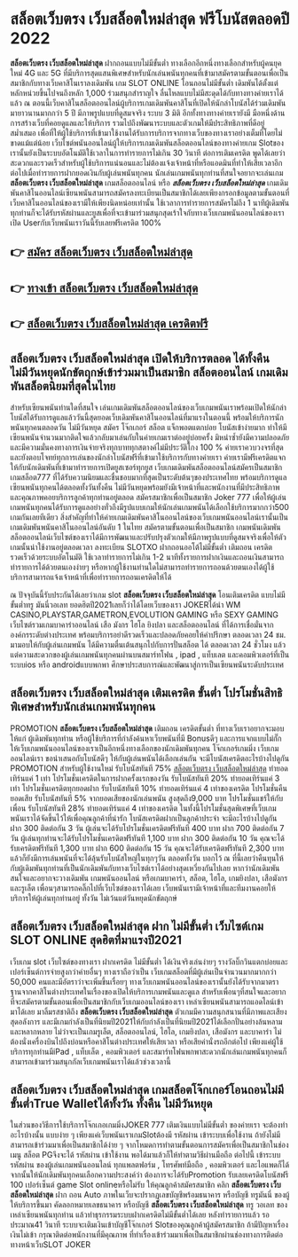 # สล็อตเว็บตรง เว็บสล็อตใหม่ล่าสุด  ฟรีโบนัสตลอดปี 2022

**สล็อตเว็บตรง เว็บสล็อตใหม่ล่าสุด** ฝากถอนแบบไม่มีขั้นต่ำ  ทางเลือกอีกหนึ่งทางเลือกสำหรับผู้คนยุคใหม่ 4G และ 5G ที่มีบริการสุดแสนพิเศษสำหรับนักเล่นพนันทุกคนที่เข้ามาสมัครตามขั้นตอนเพื่อเป็นสมาชิกกับทางเว็บคาสิโนเราลงเดิมพัน เกม SLOT ONLINE โอนถอนไม่มีขั้นต่ำ เดิมพันได้ตั้งแต่ หลักหน่วยขึ้นไปจนถึงหลัก 1,000 ร่วมสนุกสำราญใจ ลื่นไหลแบบไม่มีสะดุดได้กับทางทางค่ายเราได้แล้ว ณ ตอนนี้เว็บคาสิโนสล็อตออนไลน์ผู้บริการเกมเดิมพันคาสิโนที่เปิดให้นักล่าโบนัสได้ร่วมเดิมพันมายาวนานมากกว่า 5 ปี มีภาพรูปแบบที่ดูสมจจริง ระบบ 3 มิติ
อีกทั้งทางทางค่ายเรายังมี มือหนึ่งด้านการสร้างเว็บที่คอยดูแลและให้บริการ  รวมไปถึงพัฒนาระบบและตัวเกมให้มีประสิทธิภาพที่ดีอยู่สม่ำเสมอ เพื่อที่ให้ผู้ใช้บริการที่เข้ามาใช้งานได้รับการบริการจากทางเว็บของทางเราอย่างเต็มที่โดยไม่ขาดแม้แต่น้อย เว็บไซต์พนันออนไลน์ผู้ให้บริการเกมเดิมพันสล็อตออนไลน์ของทางค่ายเกม Slotของเรานั้นยังเป็นระบบอัตโนมัติใช้เวลาในการทำรายการไม่เกิน 30 วินาที ต่อการเติมเครดิต พูดได้เลยว่าสะดวกและรวดเร็วสำหรับผู้ใช้บริการแน่นอนและไม่ต้องแจ้งเจ้าหน้าที่หรือแอดมินที่ทำให้เสียเวลาอีกต่อไปเมื่อทำรายการฝากยอดเงินกับผู้เล่นพนันทุกคน
นักเล่นเกมพนันทุกท่านที่สนใจอยากจะเล่นเกม **สล็อตเว็บตรง เว็บสล็อตใหม่ล่าสุด** เกมสล็อตออนไลน์ หรือ ***สล็อตเว็บตรง เว็บสล็อตใหม่ล่าสุด*** เกมเดิมพันคาสิโนออนไลน์เซียนพนันสามารถสมัครลงทะเบียนเป็นสมาชิกได้เลยเพียงกรอกข้อมูลตามขั้นตอนที่เว็บคาสิโนออนไลน์ของเรามีให้เพียงนิดหน่อยเท่านั้น ใช้เวลาการทำรายการสมัครไม่ถึง 1 นาทีผู้เดิมพันทุกท่านก็จะได้รับรหัสผ่านและยูสเพื่อที่จะเข้ามาร่วมสนุกสุดเร้าใจกับทางเว็บเกมพนันออนไลน์ของเราเปิด Userกับเว็บพนันเราวันนี้รับเลยฟรีเครดิต 100%

## 👉 [สมัคร สล็อตเว็บตรง เว็บสล็อตใหม่ล่าสุด](https://archa888.com/)
## 👉 [ทางเข้า สล็อตเว็บตรง เว็บสล็อตใหม่ล่าสุด](https://archa888.com/)
## 👉 [สล็อตเว็บตรง เว็บสล็อตใหม่ล่าสุด เครดิตฟรี](https://archa888.com/)

## สล็อตเว็บตรง เว็บสล็อตใหม่ล่าสุด เปิดให้บริการตลอด ได้ทั้งคืน ไม่มีวันหยุดนักขัตฤกษ์เข้าร่วมมาเป็นสมาชิก สล็อตออนไลน์ เกมเดิมพันสล็อตนิยมที่สุดในไทย

สำหรับเซียนพนันท่านใดที่สนใจ เล่นเกมเดิมพันสล็อตออนไลน์ของเว็บเกมพนันเราพร้อมเปิดให้นักล่าโบนัสได้รับการดูแลแล้ววันนี้สุดยอดเว็บเดิมพันคาสิโนออนไลน์ที่มาแรงในตอนนี้ พร้อมให้บริการนักพนันทุกคนตลอดวัน ไม่มีวันหยุด สมัคร โจ๊กเกอร์ สล็อต แจ็กพอตแตกบ่อย โบนัสเข้าง่ายมาก ทำให้มีเซียนพนันจำนวนมากติดใจแล้วกลับมาเล่นกับในค่ายเกมเราต่ออยู่บ่อยครั้ง มิหนำซ้ำยังมีความปลอดภัยและมีความมั่นคงทางการเงินจ่ายจริงทุกบาททุกสตางค์ไม่มีประวัติโกง 100 % ค่ายเราควบวงจรที่สุดและยังตอบโจทย์ทุกการเล่นของนักล่าโบนัสฟรีที่เข้ามาใช้บริการกับทางค่ายเรา
ค่ายเรามีฟรีเครดิตแจกให้กับนักเดิมพันที่เข้ามาทำรายการเปิดยูสเซอร์ทุกยูส เว็บเกมเดิมพันสล็อตออนไลน์สมัครเป็นสมาชิก เกมสล็อต777 ที่ได้รับความนิยมและชื่นชอบมากที่สุดเป็นระดับต้นๆของประเทศไทย พร้อมบริการดูแลเซียนพนันทุกคนได้ตลอดทั้งวันทั้งคืน ไม่มีวันหยุดพร้อมยังมีเจ้าหน้าที่และพนักงานที่มีประสิทธิภาพและคุณภาพคอยบริการลูกค้าทุกท่านอยู่ตลอด สมัครสมาชิกเพื่อเป็นสมาชิก Joker 777 เพื่อให้ผู้เล่นเกมพนันทุกคนได้รับการดูแลอย่างทั่วถึงมีรูปแบบเกมให้นักเล่นเกมพนันได้เลือกใช้บริการมากกว่า500 เกมกันเลยทีเดียว
สิ่งสำคัญที่ทำให้ค่ายเกมเดิมพันคาสิโนออนไลน์ของเว็บเกมพนันออนไลน์เรานั้นเป็นเกมเดิมพันพนันคาสิโนออนไลน์อันดับ 1 ในไทย สมัครตามขั้นตอนเพื่อเป็นสมาชิก  เกมพนันเดิมพันสล็อตออนไลน์เว็บไซต์ของเราได้มีการพัฒนาและปรับปรุงตัวเกมให้มีภาพรูปแบบที่ดูสมจจริงเพื่อให้ตัวเกมนั้นน่าใช้งานอยู่ตลอดเวลา ลงทะเบียน SLOTXO ฝากถอนออโต้ไม่มีขั้นต่ำ เติมถอน เครดิตรวดเร็วด้วยระบบอัตโนมัติ ใช้เวลาทำรายการไม่เกิน 1-2 นาทีทั้งรายการฝากเงินและถอนเงินสามารถทำรายการได้ด้วยตนเองง่ายๆ หรือหากผู้ใช้งานท่านใดไม่สามารถทำรายการถอนด้วยตนเองได้ผู้ใช้บริการสามารถแจ้งเจ้าหน้าที่เพื่อทำรายการถอนเครดิตให้ได้

ณ ปัจจุบันนี้รับประกันได้เลยว่าเกม slot  **สล็อตเว็บตรง เว็บสล็อตใหม่ล่าสุด** โอนเติมเครดิต แบบไม่มีขั้นต่ำทรู มันนี่วอเลท ยอดฮิตปี2021เลยก็ว่าได้โดยเว็บของเรา JOKERได้นำ  WM CASINO,PLAYSTAR,GAMETRON,EVOLUTION GAMING หรือ SEXY GAMING เว็บไซต์รวมเกมบาคาร่าออนไลน์ เสือ มังกร ไฮโล ยิงปลา และสล็อตออนไลน์ ที่ได้การเชื่อมั่นจากองค์กรระดับต่างประเทศ พร้อมบริการอย่าดีรวดเร็วและปลอดภัยคอยให้คำปรึกษา ตลอดเวลา 24 ชม. มามอบให้กับผู้เล่นเกมพนัน ได้มีความตื่นเต้นสนุกไปกับการปั่นสล็อต ได้ ตลอดเวลา 24 ชั่วโมง แล้วแต่ความสะดวกของผู้เล่นเกมพนันทุกคนผ่านบนสมาร์ทโฟน , ipad , แท็บเลต และคอมพิวเตอร์ที่เป็นระบบios หรือ androidแบบพกพา ศึกษาประสบการณ์และพัฒนาสู่การเป็นเซียนพนันระดับประเทศ

## สล็อตเว็บตรง เว็บสล็อตใหม่ล่าสุด เติมเครดิต ขั้นต่ำ โปรโมชั่นสิทธิพิเศษสำหรับนักเล่นเกมพนันทุกคน

 PROMOTION  **สล็อตเว็บตรง เว็บสล็อตใหม่ล่าสุด** เติมถอน เครดิตขั้นต่ำ ที่ทางเว็บเราอยากจะมอบให้แก่  ผู้เดิมพันทุกท่าน หรือผู้ใช้บริการที่กำลังค้นหาเว็บพนันที่มี Bonusดีๆ และการแจกแบบไม่กั๊ก ให้เว็บเกมพนันออนไลน์ของเราเป็นอีกหนึ่งทางเลือกของนักเดิมพันทุกคน โจ๊กเกอร์เกมมิ่ง เว็บเกมออนไลน์เรา ขอนำเสนอกับโบนัสดีๆ ให้กับผู้เล่นพนันได้เลือกเล่นกัน จะมีโบนัสเครดิตอะไรบ้างไปดูกัน
 PROMOTION สำหรับผู้ใช้งานใหม่ รับโบนัสทันที 75% [สล็อตเว็บตรง เว็บสล็อตใหม่ล่าสุด](https://archa888.com/) ทำยอดเทิร์นแค่ 1 เท่า
โปรโมชั่นเครดิตในการฝากครั้งแรกของวัน รับโบนัสทันที 20% ทำยอดเทิร์นแค่ 3 เท่า
โปรโมชั่นเครดิตทุกยอดฝาก รับโบนัสทันที 10% ทำยอดเทิร์นแค่ 4 เท่าของเครดิต
โปรโมชั่นคืนยอดเสีย รับโบนัสทันที 5% จากยอดเสียของนักเล่นพนัน สูงสุดถึง9,000 บาท
โปรโมชั่นแชร์ให้กับเพื่อน รับโบนัสทันที 28% ทำยอดเทิร์นแค่ 4 เท่าของเครดิต
ในทั้งนี้โปรโมชั่นสุดพิเศษที่เว็บเกมพนันเราได้จัดขึ้นไว้ให้เพื่อคุณลูกค้าที่น่ารัก โบนัสเครดิตฝากเป็นลูกค้าประจำ จะมีอะไรบ้างไปดูกัน
ฝาก 300 ติดต่อกัน 3 วัน ผู้เล่นจะได้รับโปรโมชั่นเครดิตฟรีทันที 400 บาท
ฝาก 700 ติดต่อกัน 7 วัน ผู้เล่นทุกท่านจะได้รับโปรโมชั่นเครดิตฟรีทันที 1,100 บาท
ฝาก 300 ติดต่อกัน 10 วัน คุณจะได้รับเครดิตฟรีทันที 1,300 บาท
ฝาก 600 ติดต่อกัน 15 วัน คุณจะได้รับเครดิตฟรีทันที 2,300 บาท
แล้วก็ยังมีการเล่นพนันที่จะได้ลุ้นรับโบนัสใหญ่ในทุกๆวัน ตลอดทั้งวัน บอกไว้ ณ ที่นี้เลยว่าคืนทุนให้กับผู้เดิมพันทุกท่านที่เป็นนักเดิมพันกับทางเว็บไซต์เราได้อย่างสุดเหวี่ยงกันไปเลย หากว่านักเดิมพันสนใจและอยากจะวางเดิมพัน เกมพนันออนไลน์ หรือเกมบาคาร่า, สล็อต, ไฮโล, เกมยิงปลา, เสือมังกร และรูเล็ต เพื่อนๆสามารถคลิ๊กไปที่เว็บไซต์ของเราได้เลย เว็บพนันเรามีเจ้าหน้าที่และทีมงานคอยให้บริการให้ผู้เล่นทุกท่านอยู่ ทั้งวัน ไม่เว้นแต่วันหยุดนักขัตฤกษ์

## สล็อตเว็บตรง เว็บสล็อตใหม่ล่าสุด ฝาก ไม่มีขั้นต่ำ  เว็บไซต์เกม SLOT ONLINE สุดฮิตที่มาแรงปี2021

เว็บเกม slot เว็บไซต์ของทางเรา ฝากเครดิต ไม่มีขั้นต่ำ ได้เงินจริงเล่นง่ายๆ รางวัลบิ๊กวินแตกบ่อยและเปอร์เซ็นต์การจ่ายสูงกว่าค่ายอื่นๆ ทางเราถือว่าเป็น เว็บเกมสล็อตที่มีผู้เล่นเป็นจำนวนมากมากกว่า 50,000 คนและมีอัตราว่าจะเพิ่มขึ้นเรื่อยๆ ทางเว็บเกมพนันออนไลน์ของเรานั้นยังได้รับจากมาตราฐานจากคาสิโนต่างประเทศในเรื่องของเปิดให้บริการเกมพนันและดูแล สำหรับเพื่อนๆที่สนใจและอยากที่จะสมัครตามขั้นตอนเพื่อเป็นสมาชิกกับเว็บเกมออนไลน์ของเรา เหล่าเซียนพนันสามารถแอดไลน์เข้ามาได้เลย
	มาลิ้มรสชาติถึง **สล็อตเว็บตรง เว็บสล็อตใหม่ล่าสุด** ตัวเกมมีความสนุกสนานที่มีภาพและเสียงสุดอลังการ และมีเกมกำลังเป็นที่นิยมปี2021ให้กับกำลังเป็นที่นิยมปี2021ได้เลือกปั่นอย่างล้นหลามและหลากหลาย  ไม่ว่าจะเป็นเกมรูเล็ต, สล็อตออนไลน์, ไฮโล, เกมยิงปลา, เสือมังกร และบาคาร่า ไม่ต้องนั่งเครื่องบินไปถึงบ่อนหรือคาสิโนต่างประเทศให้เสียเวลา หรือเสียค่านั่งรถอีกต่อไป เพียงแค่ผู้ใช้บริการทุกท่านมีiPad , แท็บเล็ต , คอมพิวเตอร์ และสมาร์ทโฟนพกพาสะดวกนักเล่นเกมพนันทุกคนก็สามารถเข้ามาร่วมสนุกกัลเว็บเกมพนันเราได้แล้วช่วงเวลานี้

## สล็อตเว็บตรง เว็บสล็อตใหม่ล่าสุด เกมสล็อตโจ๊กเกอร์โอนถอนไม่มีขั้นต่ำTrue Walletได้ทั้งวัน ทั้งคืน ไม่มีวันหยุด

ในส่วนของวิธีการใช้บริการโจ๊กเกอเกมมิ่งJOKER 777 เติมเงินแบบไม่มีขั้นต่ำ ของค่ายเรา จะต้องทำอะไรบ้างนั้น แบบง่าย ๆ เพียงแค่เว็บพนันเราเกมSlotต้องมี รหัสผ่าน เข้าระบบเพื่อใช้งาน ถ้ายังไม่มีสามารถเข้าร่วมมาเพื่อเป็นสมาชิกได้ง่าย ๆ จากโหมดการทำตามขั้นตอนการสมัครเพื่อเป็นสมาชิกในช่อง เมนู สล็อต PGจึงจะได้ รหัสผ่าน เข้าใช้งาน พอได้มาแล้วก็ให้ทำตามวิธีผ่านมือถือ ต่อไปนี้
เข้าระบบ รหัสผ่าน  ของผู้เล่นเกมพนันออนไลน์ ทุกแพลตฟอร์ม , โทรศัพท์มือถือ , คอมพิวเตอร์ และไอแพดก็ได้
จากนั้นให้นักเดิมพันทุกคนเลือกความประสงค์ว่า ต้องการจะได้รับPromotion รับเลยเครดิตโบนัสฟรี 100 เปอร์เซ็นต์  game Slot onlineหรือไม่รับ
ให้คุณลูกค้าสมัครสมาชิก คลิก **สล็อตเว็บตรง เว็บสล็อตใหม่ล่าสุด** ฝาก ถอน Auto ภาพในเว็บจะปรากฏเลขบัญชีพร้อมธนาคาร หรือบัญชี ทรูมันนี่ ของผู้ให้บริการขึ้นมา
คัดลอกหมายเลขธนาคาร หรือบัญชี **สล็อตเว็บตรง เว็บสล็อตใหม่ล่าสุด** ทรู วอเลท ของเหล่าเซียนพนันทุกท่าน แล้วทำธุรกรรมระบบฝากเครดิตไม่มีขั้นต่ำได้เลย
หลังทำรายการแล้ว รอประมาณ41 วินาที ระบบจะเติมเงินเข้าบัญชีโจ๊กเกอร์ Slotของคุณลูกค้าผู้สมัครสมาชิก
ถ้ามีปัญหาเรื่องเงินไม่เข้า กรุณาติดต่อพนักงานที่มีคุณภาพ ที่ทำเรื่องเข้าร่วมมาเพื่อเป็นสมาชิกผ่านช่องทางการติดต่อทางหน้าเว็บSLOT JOKER


